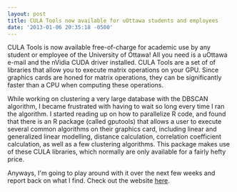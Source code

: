 ```yaml
---
layout: post
title: CULA Tools now available for uOttawa students and employees
date: '2013-01-06 20:35:18 -0500'
---
```


CULA Tools is now available free-of-charge for academic use by any student or employee of the University of Ottawa! All you need is a uOttawa e-mail and the nVidia CUDA driver installed. CULA Tools are a set of of libraries that allow you to execute matrix operations on your GPU. Since graphics cards are honed for matrix operations, they can be significantly faster than a CPU when computing these operations.

While working on clustering a very large database with the DBSCAN algorithm, I became frustrated with having to wait so long every time I ran the algorithm. I started reading up on how to parallelize R code, and found that there is an R package (called gputools) that allows a user to execute several common algorithms on their graphics card, including linear and generalized linear modelling, distance calculation, correlation coefficient calculation, as well as a few clustering algorithms. This package makes use of these CULA libraries, which normally are only available for a fairly hefty price.

Anyways, I'm going to play around with it over the next few weeks and report back on what I find. Check out the website [here](http://www.culatools.com/).

